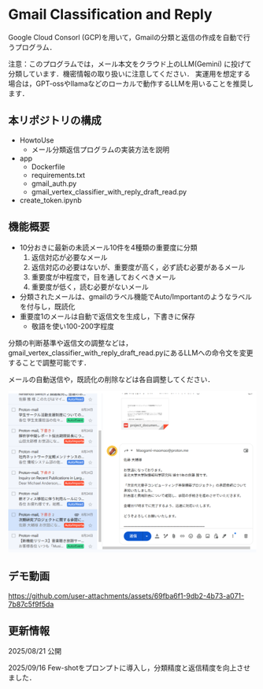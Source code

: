 # Gmail Classification and Reply

Google Cloud Consorl (GCP)を用いて，Gmailの分類と返信の作成を自動で行うプログラム．

注意：このプログラムでは，メール本文をクラウド上のLLM(Gemini) に投げて分類しています．機密情報の取り扱いに注意してください．
実運用を想定する場合は，GPT-ossやllamaなどのローカルで動作するLLMを用いることを推奨します．

## 本リポジトリの構成
- HowtoUse
  - メール分類返信プログラムの実装方法を説明
- app
  - Dockerfile
  - requirements.txt
  - gmail_auth.py
  - gmail_vertex_classifier_with_reply_draft_read.py
- create_token.ipynb   

## 機能概要
* 10分おきに最新の未読メール10件を4種類の重要度に分類
  1. 返信対応が必要なメール
  2. 返信対応の必要はないが、重要度が高く，必ず読む必要があるメール
  3. 重要度が中程度で，目を通しておくべきメール
  4. 重要度が低く，読む必要がないメール
* 分類されたメールは、gmailのラベル機能でAuto/Importantのようなラベルを付与し，既読化
* 重要度1のメールは自動で返信文を生成し，下書きに保存
  * 敬語を使い100-200字程度
 
分類の判断基準や返信文の調整などは，gmail_vertex_classifier_with_reply_draft_read.pyにあるLLMへの命令文を変更することで調整可能です．　

メールの自動送信や，既読化の削除などは各自調整してください．

<img src="reply_example.png" alt="サンプル画像" width="700">

## デモ動画
https://github.com/user-attachments/assets/69fba6f1-9db2-4b73-a071-7b87c5f9f5da

## 更新情報
2025/08/21 公開

2025/09/16 Few-shotをプロンプトに導入し，分類精度と返信精度を向上させました．
